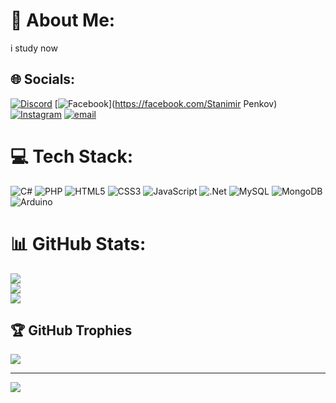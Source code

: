 # 💫 About Me:
i study now


## 🌐 Socials:
[![Discord](https://img.shields.io/badge/Discord-%237289DA.svg?logo=discord&logoColor=white)](https://discord.gg/penk0vxd_) [![Facebook](https://img.shields.io/badge/Facebook-%231877F2.svg?logo=Facebook&logoColor=white)](https://facebook.com/Stanimir Penkov) [![Instagram](https://img.shields.io/badge/Instagram-%23E4405F.svg?logo=Instagram&logoColor=white)](https://instagram.com/penk0v.888) [![email](https://img.shields.io/badge/Email-D14836?logo=gmail&logoColor=white)](mailto:stanimir.penkov19@gmail.com) 

# 💻 Tech Stack:
![C#](https://img.shields.io/badge/c%23-%23239120.svg?style=for-the-badge&logo=csharp&logoColor=white) ![PHP](https://img.shields.io/badge/php-%23777BB4.svg?style=for-the-badge&logo=php&logoColor=white) ![HTML5](https://img.shields.io/badge/html5-%23E34F26.svg?style=for-the-badge&logo=html5&logoColor=white) ![CSS3](https://img.shields.io/badge/css3-%231572B6.svg?style=for-the-badge&logo=css3&logoColor=white) ![JavaScript](https://img.shields.io/badge/javascript-%23323330.svg?style=for-the-badge&logo=javascript&logoColor=%23F7DF1E) ![.Net](https://img.shields.io/badge/.NET-5C2D91?style=for-the-badge&logo=.net&logoColor=white) ![MySQL](https://img.shields.io/badge/mysql-4479A1.svg?style=for-the-badge&logo=mysql&logoColor=white) ![MongoDB](https://img.shields.io/badge/MongoDB-%234ea94b.svg?style=for-the-badge&logo=mongodb&logoColor=white) ![Arduino](https://img.shields.io/badge/-Arduino-00979D?style=for-the-badge&logo=Arduino&logoColor=white)
# 📊 GitHub Stats:
![](https://github-readme-stats.vercel.app/api?username=Penk0vXd&theme=dark&hide_border=true&include_all_commits=true&count_private=false)<br/>
![](https://github-readme-streak-stats.herokuapp.com/?user=Penk0vXd&theme=dark&hide_border=true)<br/>
![](https://github-readme-stats.vercel.app/api/top-langs/?username=Penk0vXd&theme=dark&hide_border=true&include_all_commits=true&count_private=false&layout=compact)

## 🏆 GitHub Trophies
![](https://github-profile-trophy.vercel.app/?username=Penk0vXd&theme=github_dark_dimmed&no-frame=true&no-bg=false&margin-w=4)

---
[![](https://visitcount.itsvg.in/api?id=Penk0vXd&icon=4&color=13)](https://visitcount.itsvg.in)

<!-- Proudly created with GPRM ( https://gprm.itsvg.in ) -->
